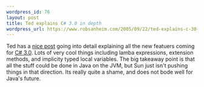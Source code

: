 ```yaml
--- 
wordpress_id: 76
layout: post
title: Ted explains C# 3.0 in depth
wordpress_url: https://www.robsanheim.com/2005/09/22/ted-explains-c-30-in-depth/
---
```

Ted has a <a href="https://blogs.tedneward.com/2005/09/22/Language+Innovation+C+30+Explained.aspx">nice post</a> going into detail explaining all the new featuers coming for <a href="https://msdn.microsoft.com/vcsharp/future/">C# 3.0</a>.  Lots of very cool things including lamba expressions, extension methods, and implicity typed local variables.  The big takeaway point is that all the stuff could be done in Java on the JVM, but Sun just isn't pushing things in that direction.  Its really quite a shame, and does not bode well for Java's future.
